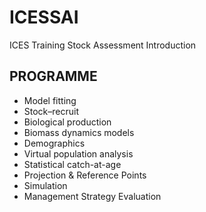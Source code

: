 # ICESSAI #

ICES Training Stock Assessment Introduction

## PROGRAMME ##

- Model fitting
- Stock–recruit
- Biological production
- Biomass dynamics models
- Demographics
- Virtual population analysis
- Statistical catch-at-age
- Projection & Reference Points
- Simulation
- Management Strategy Evaluation
